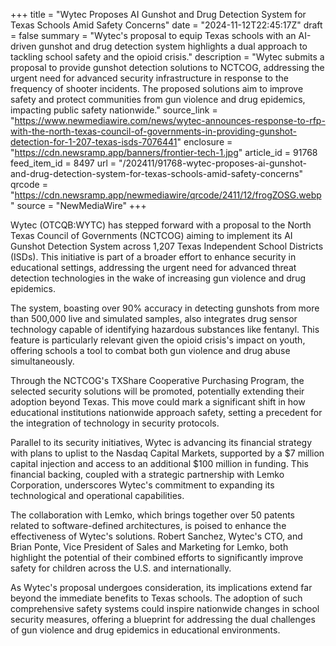 +++
title = "Wytec Proposes AI Gunshot and Drug Detection System for Texas Schools Amid Safety Concerns"
date = "2024-11-12T22:45:17Z"
draft = false
summary = "Wytec's proposal to equip Texas schools with an AI-driven gunshot and drug detection system highlights a dual approach to tackling school safety and the opioid crisis."
description = "Wytec submits a proposal to provide gunshot detection solutions to NCTCOG, addressing the urgent need for advanced security infrastructure in response to the frequency of shooter incidents. The proposed solutions aim to improve safety and protect communities from gun violence and drug epidemics, impacting public safety nationwide."
source_link = "https://www.newmediawire.com/news/wytec-announces-response-to-rfp-with-the-north-texas-council-of-governments-in-providing-gunshot-detection-for-1-207-texas-isds-7076441"
enclosure = "https://cdn.newsramp.app/banners/frontier-tech-1.jpg"
article_id = 91768
feed_item_id = 8497
url = "/202411/91768-wytec-proposes-ai-gunshot-and-drug-detection-system-for-texas-schools-amid-safety-concerns"
qrcode = "https://cdn.newsramp.app/newmediawire/qrcode/2411/12/frogZOSG.webp"
source = "NewMediaWire"
+++

<p>Wytec (OTCQB:WYTC) has stepped forward with a proposal to the North Texas Council of Governments (NCTCOG) aiming to implement its AI Gunshot Detection System across 1,207 Texas Independent School Districts (ISDs). This initiative is part of a broader effort to enhance security in educational settings, addressing the urgent need for advanced threat detection technologies in the wake of increasing gun violence and drug epidemics.</p><p>The system, boasting over 90% accuracy in detecting gunshots from more than 500,000 live and simulated samples, also integrates drug sensor technology capable of identifying hazardous substances like fentanyl. This feature is particularly relevant given the opioid crisis's impact on youth, offering schools a tool to combat both gun violence and drug abuse simultaneously.</p><p>Through the NCTCOG's TXShare Cooperative Purchasing Program, the selected security solutions will be promoted, potentially extending their adoption beyond Texas. This move could mark a significant shift in how educational institutions nationwide approach safety, setting a precedent for the integration of technology in security protocols.</p><p>Parallel to its security initiatives, Wytec is advancing its financial strategy with plans to uplist to the Nasdaq Capital Markets, supported by a $7 million capital injection and access to an additional $100 million in funding. This financial backing, coupled with a strategic partnership with Lemko Corporation, underscores Wytec's commitment to expanding its technological and operational capabilities.</p><p>The collaboration with Lemko, which brings together over 50 patents related to software-defined architectures, is poised to enhance the effectiveness of Wytec's solutions. Robert Sanchez, Wytec's CTO, and Brian Ponte, Vice President of Sales and Marketing for Lemko, both highlight the potential of their combined efforts to significantly improve safety for children across the U.S. and internationally.</p><p>As Wytec's proposal undergoes consideration, its implications extend far beyond the immediate benefits to Texas schools. The adoption of such comprehensive safety systems could inspire nationwide changes in school security measures, offering a blueprint for addressing the dual challenges of gun violence and drug epidemics in educational environments.</p>